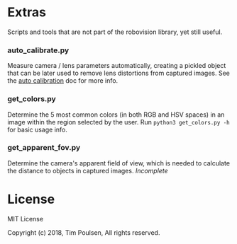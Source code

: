 # Extras

Scripts and tools that are not part of the robovision library, yet still useful.

### auto_calibrate.py

Measure camera / lens parameters automatically, creating a pickled object that can be later used to remove lens distortions from captured images. See the [auto calibration](autocalibrate.md) doc for more info.

### get_colors.py

Determine the 5 most common colors (in both RGB and HSV spaces) in an image within the region selected by the user. Run `python3 get_colors.py -h` for basic usage info.

### get_apparent_fov.py

Determine the camera's apparent field of view, which is needed to calculate the distance to objects in captured images. *Incomplete*

# License

MIT License

Copyright (c) 2018, Tim Poulsen, All rights reserved.
